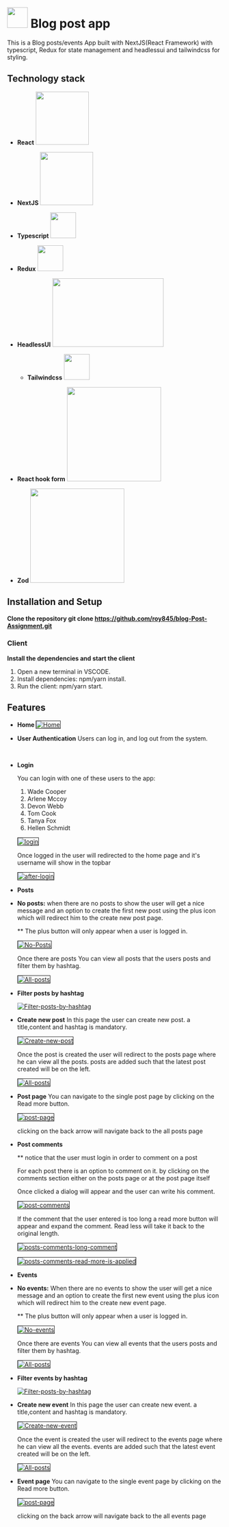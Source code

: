 # <img src = "https://static.thenounproject.com/png/82883-200.png" height="48" width = "48"/> Blog post app

This is a Blog posts/events App built with NextJS(React Framework) with typescript, Redux for state management and headlessui and tailwindcss for styling.

## Technology stack

- **React**
  <img src="https://upload.wikimedia.org/wikipedia/he/a/a7/React-icon.svg" width="124px" height="124px">

- **NextJS**
  <img src="https://www.drupal.org/files/project-images/nextjs-icon-dark-background.png" width="124px" height="124px">

- **Typescript**
  <img src="https://encrypted-tbn0.gstatic.com/images?q=tbn:ANd9GcTuiTDrB4jE3RaO72W0feOQP1XcZhjTrOBuYcqcXNSIQKeOx4iaA75cEZVN5BDrkQcLYK0&usqp=CAU" width="60px" height="60px">

- **Redux**
  <img src = "https://www.svgrepo.com/show/303557/redux-logo.svg" width = "60px" height = "60px">

- **HeadlessUI**
  <img src = "https://repository-images.githubusercontent.com/295992065/4bd52200-0043-11eb-9711-359a3854d4dc" width = "260px" height = "160px">

  - **Tailwindcss**
    <img src="https://encrypted-tbn0.gstatic.com/images?q=tbn:ANd9GcR_BuIzY141a5nIZoGEQkFYPN_f3bQddC4uu5ctRPO1Ftp6BNy_iV5foebwEIYesnZLA6c&usqp=CAU" width="60px" height="60px">

- **React hook form**
  <img src="https://encrypted-tbn0.gstatic.com/images?q=tbn:ANd9GcStBSZr9XstT3_uX0Mi4nBL88vUxZ2LTLu_6ikhMhZywt41ETXdZepvU12op0L33xJTrEM&usqp=CAU" width="220px" height="220px">

- **Zod**
  <img src="https://encrypted-tbn0.gstatic.com/images?q=tbn:ANd9GcTXt1ITFzxsJzjyjX9RnBco2jKyBcNv1UUnf8HojJSqcDchgcAL1x7DuSqdUje0oH7nLsA&usqp=CAU" width="220px" height="220px">

## Installation and Setup

<b>Clone the repository git clone https://github.com/roy845/blog-Post-Assignment.git</b>

### Client

<b>Install the dependencies and start the client</b>

1. Open a new terminal in VSCODE.
2. Install dependencies: npm/yarn install.
3. Run the client: npm/yarn start.

## Features

- <b> Home </b>
  <a href="https://ibb.co/s33tSYZ"><img src="https://i.ibb.co/x553vTN/Home.png" alt="Home" border="1"></a>

- <b>User Authentication</b>
  Users can log in, and log out from the system.

  <br/>

- <b>Login</b>

  You can login with one of these users to the app:

  1. Wade Cooper
  2. Arlene Mccoy
  3. Devon Webb
  4. Tom Cook
  5. Tanya Fox
  6. Hellen Schmidt

  <a href="https://ibb.co/SXnNK7z"><img src="https://i.ibb.co/rG6kZfV/login.png" alt="login" border="1"></a>

  Once logged in the user will redirected to the home page and it's username will show in the topbar

  <a href="https://ibb.co/1sfWm3y"><img src="https://i.ibb.co/PTZH6RX/after-login.png" alt="after-login" border="1"></a>

- <b>Posts</b>
- <b>No posts:</b>
  when there are no posts to show the user will get a nice message and an option to create the first new post using the plus icon which will redirect him to the create new post page.

  \*\* The plus button will only appear when a user is logged in.

  <a href="https://ibb.co/NSL23VK"><img src="https://i.ibb.co/cLNhvgQ/No-Posts.png" alt="No-Posts" border="1"></a>

  Once there are posts You can view all posts that the users posts and filter them by hashtag.

  <a href="https://ibb.co/RyWBX5H"><img src="https://i.ibb.co/rsJcBWy/All-posts.png" alt="All-posts" border="1"></a>

- <b>Filter posts by hashtag</b>

  <a href="https://ibb.co/6rDmNgZ"><img src="https://i.ibb.co/PF1NtwY/Filter-posts-by-hashtag.png" alt="Filter-posts-by-hashtag" border="0"></a>

- <b>Create new post</b>
  In this page the user can create new post.
  a title,content and hashtag is mandatory.

  <a href="https://ibb.co/Qddc84S"><img src="https://i.ibb.co/tXXhZ9j/Create-new-post.png" alt="Create-new-post" border="1"></a>

  Once the post is created the user will redirect to the posts page where he can view all the posts.
  posts are added such that the latest post created will be on the left.

  <a href="https://ibb.co/RyWBX5H"><img src="https://i.ibb.co/rsJcBWy/All-posts.png" alt="All-posts" border="1"></a>

- <b>Post page</b>
  You can navigate to the single post page by clicking on the Read more button.

  <a href="https://ibb.co/mcDWdPS"><img src="https://i.ibb.co/gRjKQc6/post-page.png" alt="post-page" border="1"></a>

  clicking on the back arrow will navigate back to the all posts page

- <b>Post comments</b>

  \*\* notice that the user must login in order to comment on a post

  For each post there is an option to comment on it. by clicking on the comments section either on the posts page or at the post page itself

  Once clicked a dialog will appear and the user can write his comment.

  <a href="https://ibb.co/dtL1KP8"><img src="https://i.ibb.co/8bdT8r1/post-comments.png" alt="post-comments" border="1"></a>

  If the comment that the user entered is too long a read more button will appear and expand the comment. Read less will take it back to the original length.

  <a href="https://ibb.co/DK40Nvs"><img src="https://i.ibb.co/j4hndQB/posts-comments-long-comment.png" alt="posts-comments-long-comment" border="1"></a>

  <a href="https://ibb.co/r2dg4ZF"><img src="https://i.ibb.co/qYJzkR7/posts-comments-read-more-is-applied.png" alt="posts-comments-read-more-is-applied" border="1"></a>

- <b>Events</b>
- <b>No events:</b>
  When there are no events to show the user will get a nice message and an option to create the first new event using the plus icon which will redirect him to the create new event page.

  \*\* The plus button will only appear when a user is logged in.

  <a href="https://ibb.co/rMj4css"><img src="https://i.ibb.co/P4Lw9QQ/No-events.png" alt="No-events" border="1"></a>

  Once there are events You can view all events that the users posts and filter them by hashtag.

  <a href="https://ibb.co/RyWBX5H"><img src="https://i.ibb.co/rsJcBWy/All-posts.png" alt="All-posts" border="1"></a>

- <b>Filter events by hashtag</b>

  <a href="https://ibb.co/6rDmNgZ"><img src="https://i.ibb.co/PF1NtwY/Filter-posts-by-hashtag.png" alt="Filter-posts-by-hashtag" border="0"></a>

- <b>Create new event</b>
  In this page the user can create new event.
  a title,content and hashtag is mandatory.

  <a href="https://ibb.co/JCsx44t"><img src="https://i.ibb.co/stV5GGR/Create-new-event.png" alt="Create-new-event" border="1"></a>

  Once the event is created the user will redirect to the events page where he can view all the events.
  events are added such that the latest event created will be on the left.

  <a href="https://ibb.co/RyWBX5H"><img src="https://i.ibb.co/rsJcBWy/All-posts.png" alt="All-posts" border="1"></a>

- <b>Event page</b>
  You can navigate to the single event page by clicking on the Read more button.

  <a href="https://ibb.co/mcDWdPS"><img src="https://i.ibb.co/gRjKQc6/post-page.png" alt="post-page" border="1"></a>

  clicking on the back arrow will navigate back to the all events page
